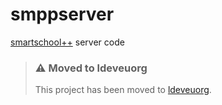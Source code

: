 # smppserver
[smartschool++](https://github.com/sprksoft/smpp) server code

> ### ⚠️ Moved to ldeveuorg
>
> This project has been moved to [ldeveuorg](https://github.com/Xgames123/ldeveuorg).
